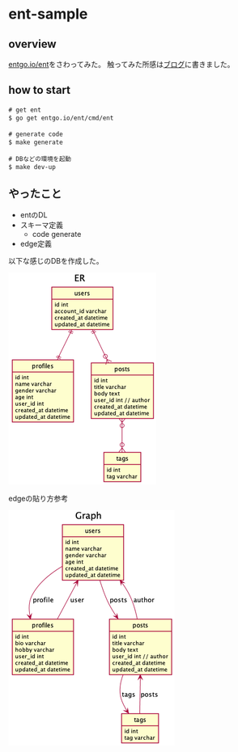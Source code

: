 # ent-sample

## overview

[entgo.io/ent](https://github.com/ent/ent)をさわってみた。
触ってみた所感は[ブログ](https://akubi0w1.tumblr.com/post/648453540863410176/ent%E3%82%92%E8%A7%A6%E3%81%A3%E3%81%A6%E3%81%BF%E3%81%9F%E6%89%80%E6%84%9F)に書きました。

## how to start

```shell
# get ent
$ go get entgo.io/ent/cmd/ent

# generate code
$ make generate

# DBなどの環境を起動
$ make dev-up
```

## やったこと

- entのDL
- スキーマ定義
    - code generate
- edge定義

以下な感じのDBを作成した。

![er](./img/er.png)

edgeの貼り方参考

![graph](./img/graph.png)
